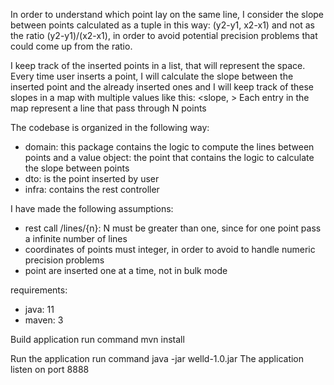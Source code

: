 In order to understand which point lay on the same line, I consider the slope between points
calculated as a tuple in this way: (y2-y1, x2-x1) and not as the ratio (y2-y1)/(x2-x1), in order to
avoid potential precision problems that could come up from the ratio.

I keep track of the inserted points in a list, that will represent the space. Every time user inserts a point,
I will calculate the slope between the inserted point and the already inserted ones and I will keep track of these
slopes in a map with multiple values like this: <slope, <list of points having the same slope>>
Each entry in the map represent a line that pass through N points

The codebase is organized in the following way:
- domain: this package contains the logic to compute the lines between points and a value object: the point that contains the logic to calculate the slope between points
- dto: is the point inserted by user
- infra: contains the rest controller

I have made the following assumptions:
- rest call /lines/{n}: N must be greater than one, since for one point pass a infinite number of lines
- coordinates of points must integer, in order to avoid to handle numeric precision problems
- point are inserted one at a time, not in bulk mode

requirements:
- java: 11
- maven: 3

Build application
run command mvn install

Run the application
run command java -jar welld-1.0.jar
The application listen on port 8888



